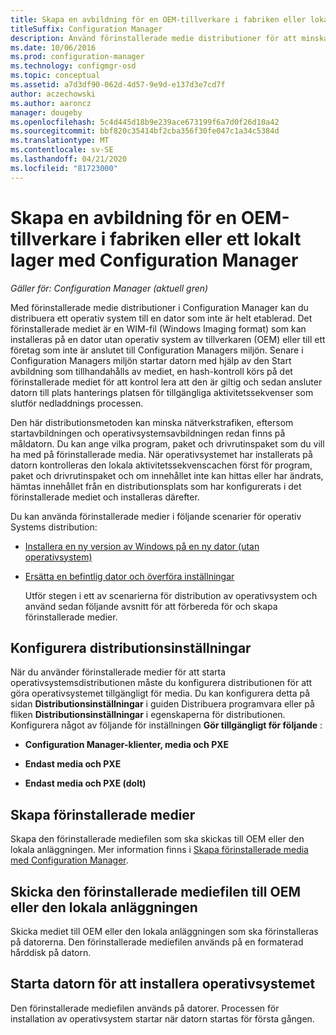 ```yaml
---
title: Skapa en avbildning för en OEM-tillverkare i fabriken eller lokal anläggning
titleSuffix: Configuration Manager
description: Använd förinstallerade medie distributioner för att minska nätverks trafiken när du distribuerar ett operativ system till en dator som inte är helt etablerad.
ms.date: 10/06/2016
ms.prod: configuration-manager
ms.technology: configmgr-osd
ms.topic: conceptual
ms.assetid: a7d3df90-062d-4d57-9e9d-e137d3e7cd7f
author: aczechowski
ms.author: aaroncz
manager: dougeby
ms.openlocfilehash: 5c4d445d18b9e239ace673199f6a7d0f26d10a42
ms.sourcegitcommit: bbf820c35414bf2cba356f30fe047c1a34c5384d
ms.translationtype: MT
ms.contentlocale: sv-SE
ms.lasthandoff: 04/21/2020
ms.locfileid: "81723000"
---
```

# <a name="create-an-image-for-an-oem-in-factory-or-a-local-depot-with-configuration-manager"></a>Skapa en avbildning för en OEM-tillverkare i fabriken eller ett lokalt lager med Configuration Manager

*Gäller för: Configuration Manager (aktuell gren)*

Med förinstallerade medie distributioner i Configuration Manager kan du distribuera ett operativ system till en dator som inte är helt etablerad. Det förinstallerade mediet är en WIM-fil (Windows Imaging format) som kan installeras på en dator utan operativ system av tillverkaren (OEM) eller till ett företag som inte är anslutet till Configuration Managers miljön. Senare i Configuration Managers miljön startar datorn med hjälp av den Start avbildning som tillhandahålls av mediet, en hash-kontroll körs på det förinstallerade mediet för att kontrol lera att den är giltig och sedan ansluter datorn till plats hanterings platsen för tillgängliga aktivitetssekvenser som slutför nedladdnings processen.


Den här distributionsmetoden kan minska nätverkstrafiken, eftersom startavbildningen och operativsystemsavbildningen redan finns på måldatorn. Du kan ange vilka program, paket och drivrutinspaket som du vill ha med på förinstallerade media. När operativsystemet har installerats på datorn kontrolleras den lokala aktivitetssekvenscachen först för program, paket och drivrutinspaket och om innehållet inte kan hittas eller har ändrats, hämtas innehållet från en distributionsplats som har konfigurerats i det förinstallerade mediet och installeras därefter.  

 Du kan använda förinstallerade medier i följande scenarier för operativ Systems distribution:  

- [Installera en ny version av Windows på en ny dator (utan operativsystem)](install-new-windows-version-new-computer-bare-metal.md)  

- [Ersätta en befintlig dator och överföra inställningar](replace-an-existing-computer-and-transfer-settings.md)  

  Utför stegen i ett av scenarierna för distribution av operativsystem och använd sedan följande avsnitt för att förbereda för och skapa förinstallerade medier.  

## <a name="configure-deployment-settings"></a>Konfigurera distributionsinställningar  
 När du använder förinstallerade medier för att starta operativsystemsdistributionen måste du konfigurera distributionen för att göra operativsystemet tillgängligt för media. Du kan konfigurera detta på sidan **Distributionsinställningar** i guiden Distribuera programvara eller på fliken **Distributionsinställningar** i egenskaperna för distributionen.  Konfigurera något av följande för inställningen **Gör tillgängligt för följande** :  

-   **Configuration Manager-klienter, media och PXE**  

-   **Endast media och PXE**  

-   **Endast media och PXE (dolt)**  

## <a name="create-the-prestaged-media"></a>Skapa förinstallerade medier  
 Skapa den förinstallerade mediefilen som ska skickas till OEM eller den lokala anläggningen. Mer information finns i [Skapa förinstallerade media med Configuration Manager](create-prestaged-media.md).  

## <a name="send-the-prestaged-media-file-to-the-oem-or-local-depot"></a>Skicka den förinstallerade mediefilen till OEM eller den lokala anläggningen  
 Skicka mediet till OEM eller den lokala anläggningen som ska förinstalleras på datorerna. Den förinstallerade mediefilen används på en formaterad hårddisk på datorn.  

## <a name="start-the-computer-to-install-the-operating-system"></a>Starta datorn för att installera operativsystemet  
 Den förinstallerade mediefilen används på datorer. Processen för installation av operativsystem startar när datorn startas för första gången.  
